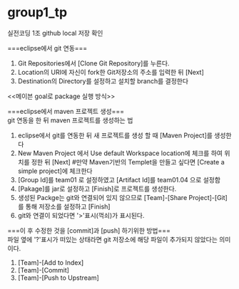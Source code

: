 # group1_tp
실전코딩 1조 github local 저장 확인



===eclipse에서 git 연동===
  1. Git Repositories에서 [Clone Git Repository]를 누른다.
  2. Location의 URI에 자신이 fork한 Git저장소의 주소를 입력한 뒤 [Next]
  3. Destination의 Directory를 설정하고 설치할 branch를 결정한다

<<메이븐 goal로 package 실행 방식>>

===eclipse에서 maven 프로젝트 생성===<br>
git 연동을 한 뒤 maven 프로젝트를 생성하는 법
  1. eclipse에서 git를 연동한 뒤 새 프로젝트를 생성 할 때 [Maven Project]를 생성한다
  2. New Maven Project 에서 Use default Workspace location에 체크를 하여 위치를 정한 뒤 [Next]
  #만약 Maven기반의 Templet을 만들고 싶다면 [Create a simple project]에 체크한다
  3. [Group Id]를 team01 로 설정하였고 [Artifact Id]를 team01.04 으로 설정함
  4. [Pakage]를 jar로 설정하고 [Finish]로 프로젝트를 생성한다.
  5. 생성된 Packge는 git와 연결되어 있지 않으므로 [Team]-[Share Project]-[Git]를 통해 저장소를 설정하고 [Finish]
  6. git와 연결이 되었다면 '>'표시(꺽쇠)가 표시된다.

===이 후 수정한 것을 [commit]과 [push] 하기위한 방법===<br>
파일 옆에 '?'표시가 떠있는 상태라면 git 저장소에 해당 파일이 추가되지 않았다는 의미이다.
   1. [Team]-[Add to Index]
   2. [Team]-[Commit]
   3. [Team]-[Push to Upstream]
